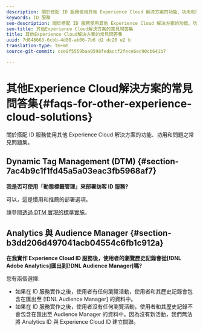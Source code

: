 ```yaml
---
description: 關於搭配 ID 服務使用其他 Experience Cloud 解決方案的功能、功用和問題之常見問題集。
keywords: ID 服務
seo-description: 關於搭配 ID 服務使用其他 Experience Cloud 解決方案的功能、功用和問題之常見問題集。
seo-title: 其他Experience Cloud解決方案的常見問答集
title: 其他Experience Cloud解決方案的常見問答集
uuid: 7d848663-6cbb-4d80-ab06-7b6 d2 dc20 e2 b
translation-type: tm+mt
source-git-commit: cce8f5559baa0598fedaccf2fece6ec90cb641b7

---
```



# 其他Experience Cloud解決方案的常見問答集{#faqs-for-other-experience-cloud-solutions}

關於搭配 ID 服務使用其他 Experience Cloud 解決方案的功能、功用和問題之常見問題集。

## Dynamic Tag Management (DTM) {#section-7ac4b9c1f1fd45a5a03eac3fb5968af7}

**我是否可使用「動態標籤管理」來部署訪客 ID 服務?**

可以，這是慣用和推薦的部署選項。

請參閱[透過 DTM 實現的標準實施](../mcvid-implementation-guides/mcvid-standard.md#concept-89cd0199a9634fc48644f2d61e3d2445)。

## Analytics 與 Audience Manager {#section-b3dd206d497041acb04554c6fb1c912a}

**在我實作 Experience Cloud ID 服務後，使用者的瀏覽歷史記錄會從[!DNL Adobe Analytics]匯出到[!DNL Audience Manager]嗎?**

您有兩個選擇:

* 如果在 ID 服務實作之後，使用者有任何瀏覽活動，使用者和其歷史記錄會包含在匯出至 [!DNL Audience Manager] 的資料中。
* 如果在 ID 服務實作之後，使用者沒有任何瀏覽活動，使用者和其歷史記錄不會包含在匯出至 Audience Manager 的資料中。因為沒有新活動，我們無法將 Analytics ID 與 Experience Cloud ID 建立關聯。

